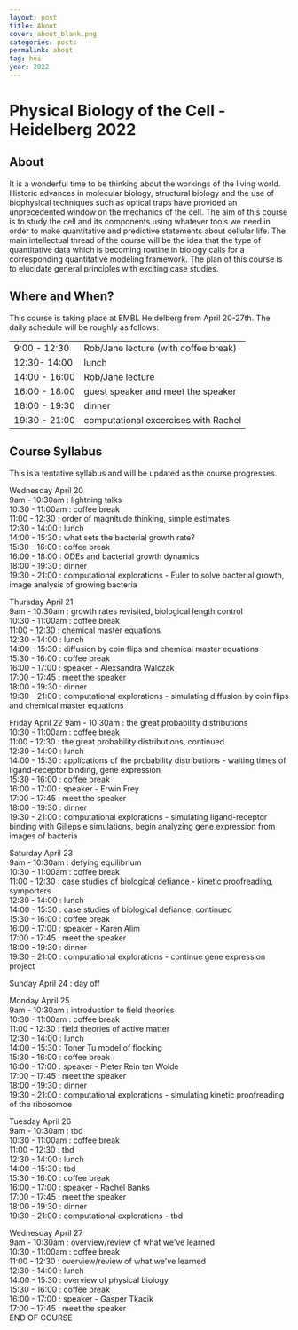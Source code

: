 ```yaml
---
layout: post
title: About
cover: about_blank.png
categories: posts
permalink: about
tag: hei
year: 2022
---
```

# Physical Biology of the Cell - Heidelberg 2022

## About
It is a wonderful time to be thinking about the workings of the living world. Historic advances in molecular biology, structural biology and the use of biophysical techniques such as optical traps have provided an unprecedented window on the mechanics of the cell. The aim of this course is to study the cell and its components using whatever tools we need in order to make quantitative and predictive statements about cellular life. The main intellectual thread of the course will be the idea that the type of quantitative data which is becoming routine in biology calls for a corresponding quantitative modeling framework. The plan of this course is to elucidate general principles with exciting case studies.


## Where and When?
This course is taking place at EMBL Heidelberg from April 20-27th. The daily schedule will be roughly as follows:

<table>
<tr>
    <td> 9:00 - 12:30 </td>
    <td> Rob/Jane lecture (with coffee break) </td>
</tr>
<tr>
    <td> 12:30- 14:00  </td>
    <td> lunch </td>
</tr>
<tr>
    <td> 14:00 - 16:00 </td>
    <td> Rob/Jane lecture </td>
</tr>
<tr>
    <td> 16:00 - 18:00 </td>
    <td> guest speaker and meet the speaker </td>
</tr>
<tr>
    <td> 18:00 - 19:30 </td>
    <td> dinner </td>
</tr>
<tr>
    <td> 19:30 - 21:00 </td>
    <td> computational excercises with Rachel </td>
</tr>
</table>

## Course Syllabus
This is a tentative syllabus and will be updated as the course progresses.

Wednesday April 20 \
9am - 10:30am : lightning talks \
10:30 - 11:00am : coffee break \
11:00 - 12:30 : order of magnitude thinking, simple estimates \
12:30 - 14:00 : lunch \
14:00 - 15:30 : what sets the bacterial growth rate? \
15:30 - 16:00 : coffee break \
16:00 - 18:00 : ODEs and bacterial growth dynamics \
18:00 - 19:30 : dinner \
19:30 - 21:00 : computational explorations - Euler to solve bacterial growth, image analysis of growing bacteria 

Thursday April 21 \
9am - 10:30am : growth rates revisited, biological length control \
10:30 - 11:00am : coffee break \
11:00 - 12:30 : chemical master equations \
12:30 - 14:00 : lunch \
14:00 - 15:30 : diffusion by coin flips and chemical master equations \
15:30 - 16:00 : coffee break \
16:00 - 17:00 : speaker - Alexsandra Walczak \
17:00 - 17:45 : meet the speaker \
18:00 - 19:30 : dinner \
19:30 - 21:00 : computational explorations - simulating diffusion by coin flips and chemical master equations

Friday April 22
9am - 10:30am : the great probability distributions \
10:30 - 11:00am : coffee break \
11:00 - 12:30 : the great probability distributions, continued \
12:30 - 14:00 : lunch \
14:00 - 15:30 : applications of the probability distributions - waiting times of ligand-receptor binding, gene expression \
15:30 - 16:00 : coffee break \
16:00 - 17:00 : speaker - Erwin Frey \
17:00 - 17:45 : meet the speaker \
18:00 - 19:30 : dinner \
19:30 - 21:00 : computational explorations - simulating ligand-receptor binding with Gillepsie simulations, begin analyzing gene expression from images of bacteria

Saturday April 23 \
9am - 10:30am : defying equilibrium \
10:30 - 11:00am : coffee break \
11:00 - 12:30 : case studies of biological defiance - kinetic proofreading, symporters \
12:30 - 14:00 : lunch \
14:00 - 15:30 : case studies of biological defiance, continued \
15:30 - 16:00 : coffee break \
16:00 - 17:00 : speaker - Karen Alim \
17:00 - 17:45 : meet the speaker \
18:00 - 19:30 : dinner \
19:30 - 21:00 : computational explorations - continue gene expression project

Sunday April 24 : day off

Monday April 25 \
9am - 10:30am : introduction to field theories \
10:30 - 11:00am : coffee break \
11:00 - 12:30 : field theories of active matter \
12:30 - 14:00 : lunch \
14:00 - 15:30 : Toner Tu model of flocking \
15:30 - 16:00 : coffee break \
16:00 - 17:00 : speaker - Pieter Rein ten Wolde \
17:00 - 17:45 : meet the speaker \
18:00 - 19:30 : dinner \
19:30 - 21:00 : computational explorations - simulating kinetic proofreading of the ribosomoe

Tuesday April 26 \
9am - 10:30am : tbd \
10:30 - 11:00am : coffee break \
11:00 - 12:30 : tbd \
12:30 - 14:00 : lunch \
14:00 - 15:30 : tbd \
15:30 - 16:00 : coffee break \
16:00 - 17:00 : speaker - Rachel Banks \
17:00 - 17:45 : meet the speaker \
18:00 - 19:30 : dinner \
19:30 - 21:00 : computational explorations - tbd

Wednesday April 27 \
9am - 10:30am : overview/review of what we've learned \
10:30 - 11:00am : coffee break \
11:00 - 12:30 : overview/review of what we've learned \
12:30 - 14:00 : lunch \
14:00 - 15:30 : overview of physical biology \
15:30 - 16:00 : coffee break \
16:00 - 17:00 : speaker - Gasper Tkacik \
17:00 - 17:45 : meet the speaker \
END OF COURSE




